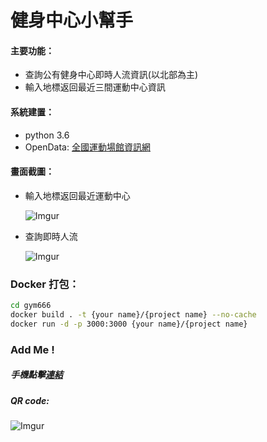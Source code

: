# 健身中心小幫手


#### 主要功能：
* 查詢公有健身中心即時人流資訊(以北部為主)
* 輸入地標返回最近三間運動中心資訊

#### 系統建置：
* python 3.6
* OpenData: [全國運動場館資訊網](https://iplay.sa.gov.tw/webapi)

#### 畫面截圖：
* 輸入地標返回最近運動中心

    ![Imgur](https://i.imgur.com/dIBJ5a3.jpg?1)



* 查詢即時人流

    ![Imgur](https://i.imgur.com/Jgil6b6.jpg?1)
    

### Docker 打包：

```sh
cd gym666
docker build . -t {your name}/{project name} --no-cache
docker run -d -p 3000:3000 {your name}/{project name}
```
    
### Add Me !
##### 手機點擊[連結](https://line.me/R/ti/p/%40dih9899p)

##### QR code:
![Imgur](https://i.imgur.com/r5Uj92W.png)